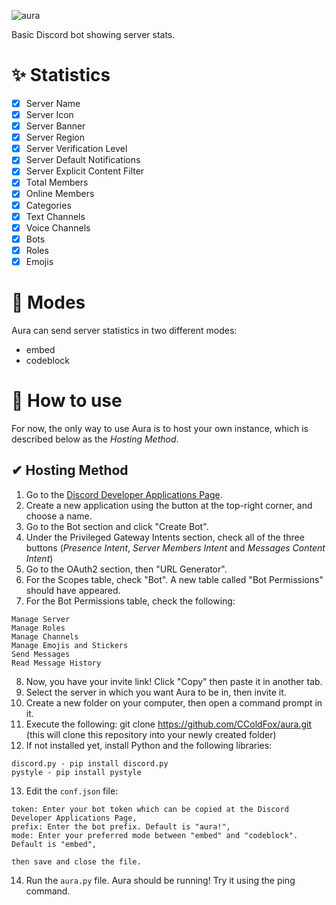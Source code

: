 ![aura](https://user-images.githubusercontent.com/81994421/222477873-b62baf91-9968-45be-9537-3562b1a2ef4a.png)

Basic Discord bot showing server stats.

# ✨ Statistics
- [x] Server Name
- [x] Server Icon
- [x] Server Banner
- [x] Server Region
- [x] Server Verification Level
- [x] Server Default Notifications
- [x] Server Explicit Content Filter
- [x] Total Members
- [x] Online Members
- [x] Categories
- [x] Text Channels
- [x] Voice Channels
- [x] Bots
- [x] Roles
- [x] Emojis

# 🔘 Modes
Aura can send server statistics in two different modes:
  * embed
  * codeblock
  
# 📜 How to use
For now, the only way to use Aura is to host your own instance, which is described below as the *Hosting Method*.
## ✔ Hosting Method
  1. Go to the [Discord Developer Applications Page](https://discord.com/developers/applications).
  2. Create a new application using the button at the top-right corner, and choose a name.
  3. Go to the Bot section and click "Create Bot".
  4. Under the Privileged Gateway Intents section, check all of the three buttons (*Presence Intent*, *Server Members Intent* and *Messages Content Intent*)
  5. Go to the OAuth2 section, then "URL Generator".
  6. For the Scopes table, check "Bot". A new table called "Bot Permissions" should have appeared.
  7. For the Bot Permissions table, check the following:
  
    Manage Server
    Manage Roles
    Manage Channels
    Manage Emojis and Stickers
    Send Messages
    Read Message History
    
  8. Now, you have your invite link! Click "Copy" then paste it in another tab.
  9. Select the server in which you want Aura to be in, then invite it.
  10. Create a new folder on your computer, then open a command prompt in it.
  11. Execute the following: git clone https://github.com/CColdFox/aura.git (this will clone this repository into your newly created folder)
  12. If not installed yet, install Python and the following libraries:
  
    discord.py - pip install discord.py
    pystyle - pip install pystyle
    
  13. Edit the `conf.json` file:
  
    token: Enter your bot token which can be copied at the Discord Developer Applications Page,
    prefix: Enter the bot prefix. Default is "aura!",
    mode: Enter your preferred mode between "embed" and "codeblock". Default is "embed",
    
    then save and close the file.
  14. Run the `aura.py` file. Aura should be running! Try it using the ping command.
